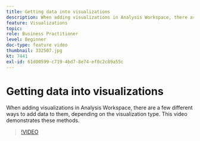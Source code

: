 ```yaml
---
title: Getting data into visualizations
description: When adding visualizations in Analysis Workspace, there are a few different ways to add data to them, depending on the visualization type. This video demonstrates these methods.
feature: Visualizations
topic: 
role: Business Practitioner
level: Beginner
doc-type: feature video
thumbnail: 332507.jpg
kt: 7441
exl-id: 61d00599-c719-4bd7-8e74-ef0c2c89a55c
---
```

# Getting data into visualizations

When adding visualizations in Analysis Workspace, there are a few different ways to add data to them, depending on the visualization type. This video demonstrates these methods.

>[!VIDEO](https://video.tv.adobe.com/v/332507/?quality=12&learn=on)
